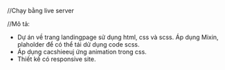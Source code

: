 //Chạy bằng live server

//Mô tả: 
- Dự án về trang landingpage sử dụng html, css và scss. Áp dụng Mixin, plaholder để có thể tái dử dụng code scss.
- Áp dụng cacshieeuj ứng animation trong css.
- Thiết kế có responsive site.
